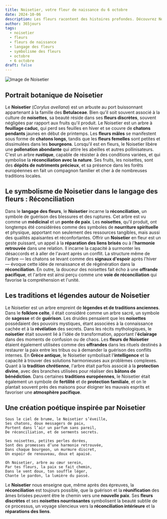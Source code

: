 ```yaml
---
title: Noisetier, votre fleur de naissance du 6 octobre
date: 2024-10-06
description: Les fleurs racontent des histoires profondes. Découvrez Noisetier, votre fleur de naissance du 6 octobre, ses symboles et récits fascinants. Plongez dans sa signification et son langage unique dans l'art floral.
author: 365jours
tags:
  - noisetier
  - fleurs
  - fleurs de naissance
  - langage des fleurs
  - symbolisme des fleurs
  - octobre
  - 6 octobre
draft: false
---
```


![Image de Noisetier](https://cdn.pixabay.com/photo/2019/03/25/18/37/hazel-flowers-4081036_640.jpg#center)


## Portrait botanique de Noisetier

Le **Noisetier** (_Corylus avellana_) est un arbuste au port buissonnant appartenant à la famille des **Betulaceae**. Bien qu'il soit souvent associé à la culture de **noisettes**, sa beauté réside dans ses **fleurs discrètes**, souvent négligées par rapport aux fruits qu'il produit. Le Noisetier est un arbre à **feuillage caduc**, qui perd ses feuilles en hiver et se couvre de **chatons pendants** jaunes en début de printemps. Les **fleurs mâles** se manifestent sous forme de **chatons longs**, tandis que les **fleurs femelles** sont petites et dissimulées dans les **bourgeons**. Lorsqu'il est en fleurs, le Noisetier libère une **pollenation abondante** qui attire les abeilles et autres pollinisateurs. C'est un arbre **rustique**, capable de résister à des conditions variées, et qui symbolise la **réconciliation avec la nature**. Ses fruits, les noisettes, sont des **dépôts de nutriments précieux**, et sa présence dans les forêts européennes en fait un compagnon familier et cher à de nombreuses traditions locales.

## Le symbolisme de Noisetier dans le langage des fleurs : Réconciliation

Dans le **langage des fleurs**, le **Noisetier** incarne la **réconciliation**, un symbole de guérison des blessures et des ruptures. Cet arbre est vu comme un **médicinal** et un **ponte de paix**. Les **noisettes**, qu'il produit, ont longtemps été considérées comme des symboles de **nourriture spirituelle** et physique, apportant non seulement des ressources tangibles, mais aussi des qualités apaisantes et réconfortantes. Offrir un **Noisetier** en fleur est un geste puissant, un appel à la **réparation des liens brisés** ou à l'**harmonie retrouvée** dans une relation. Il incarne la capacité à surmonter les désaccords et à aller de l'avant après un conflit. La structure même de l'arbre — les chatons se levant comme des **signaux d'espoir** après l'hiver — évoque cette idée de renaissance et de régénération dans la **réconciliation**. En outre, la douceur des noisettes fait écho à une **offrande pacifique**, et l'arbre est ainsi perçu comme une **voie de réconciliation** qui favorise la compréhension et l'unité.

## Les traditions et légendes autour de Noisetier

Le Noisetier est un arbre empreint de **légendes et de traditions anciennes**. Dans le **folklore celte**, il était considéré comme un arbre sacré, un symbole de **sagesse** et de **guérison**. Les druides pensaient que les **noisettes** possédaient des pouvoirs mystiques, étant associées à la connaissance cachée et à la **révélation** des secrets. Dans les récits mythologiques, le **noisetier** était souvent lié à l'idée de transformation, apportant l'**éclairage** dans des moments de confusion ou de chaos. Les **fleurs de Noisetier** étaient également utilisées comme des **offrandes** dans les rituels destinés à restaurer la paix entre les tribus ou à demander la guérison des conflits internes. En **Grèce antique**, le Noisetier symbolisait l'**intelligence** et la capacité à trouver des solutions harmonieuses aux problèmes complexes. Quant à la **tradition chrétienne**, l'arbre était parfois associé à la **protection divine**, avec des branches utilisées pour réaliser des **bâtons de bénédiction**. Dans certaines **traditions européennes**, le Noisetier était également un symbole de **fertilité** et de **protection familiale**, et on le plantait souvent près des maisons pour éloigner les mauvais esprits et favoriser une **atmosphère pacifique**.

## Une création poétique inspirée par Noisetier

```
Sous le ciel de brume, le Noisetier s’éveille,
Ses chatons, doux messagers de paix,
Portent dans l’air un parfum sans pareil,
De réconciliation, et de serments secrets.

Ses noisettes, petites perles dorées,
Sont des promesses d’une harmonie retrouvée,
Dans chaque bourgeon, un murmure discret,
Un espoir de renouveau, doux et apaisé.

Oh Noisetier, arbre au cœur serein,
Par tes fleurs, la paix se fait chemin,
Dans le vent doux, ton souffle léger,
Chante le pardon, la lumière du passé.
```

Le **Noisetier** nous enseigne que, même après des épreuves, la **réconciliation** est toujours possible, que la guérison et la **réunification** des âmes brisées peuvent être le chemin vers une **nouvelle paix**. Ses **fleurs discrètes** et ses **noisettes nourrissantes** symbolisent la beauté subtile de ce processus, un voyage silencieux vers la **réconciliation intérieure** et la **réparations des liens**.